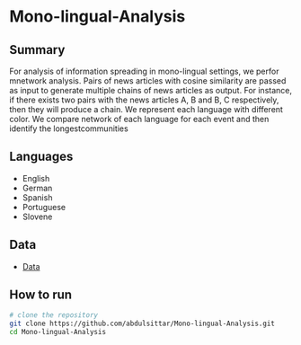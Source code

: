 # Mono-lingual-Analysis

## Summary
For  analysis  of  information  spreading  in  mono-lingual  settings,  we  perfor mnetwork analysis. Pairs of news articles with cosine similarity are passed as input to generate multiple chains of news articles as output. For instance, if there exists two pairs with the news articles A, B and B, C respectively, then they will produce a chain. We  represent each language with different color. We compare network  of  each  language  for  each  event  and  then  identify  the  longestcommunities

## Languages
- English
- German
- Spanish
- Portuguese
- Slovene

## Data
- [Data](https://zenodo.org/record/4117411)

## How to run
``` bash
# clone the repository
git clone https://github.com/abdulsittar/Mono-lingual-Analysis.git
cd Mono-lingual-Analysis

```

